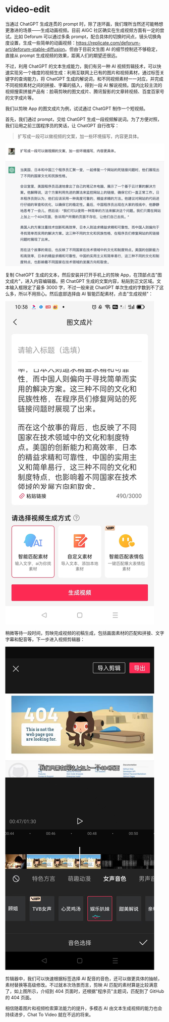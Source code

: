 # video-edit

当通过 ChatGPT 生成连贯的 prompt 时，除了连环画，我们理所当然还可能畅想更激进的场景——生成动画视频。目前 AIGC 社区确实在生成视频方面有一定的尝试。比如 Deforum 可以通过多条 prompt，配合具体的切换时间点，镜头切换角度设置，生成一些简单的动画视频：<https://replicate.com/deforum-art/deforum-stable-diffusion>。但由于目前文生图 AI 的细节控制还不够稳定，直接从 prompt 生成视频的效果，距离人们的期望还很远。

不过，利用 ChatGPT 的文本生成能力，我们有另一种 AI 视频剪辑技术，可以快速实现另一个维度的视频生成：利用互联网上已有的图片和视频素材，通过标签关键字的查询能力，将 ChatGPT 生成的解说词，和不同视频素材一一对应，并完成不同视频素材之间的拼接、字幕的插入，得到一段 AI 解说视频。国内比较主流的视频搜索拼接产品有：脸萌剪映的图文成片、腾讯智影的文章转视频、百度百家号的文字成片等。

我们以剪映 App 的图文成片为例，试试通过 ChatGPT 制作一个短视频。

首先，我们通过 prompt，交给 ChatGPT 生成一段视频解说词。为了方便对照，我们沿用之前三国程序员的笑话，让 ChatGPT 自行改写：

> 扩写成一段可以做视频的文案，加一些环境描写，内容更具体。

![](/images/collaboration/video-text.png)

复制 ChatGPT 生成的文本，然后安装并打开手机上的剪映 App，在顶部点击"图文成片"，进入内容编辑器。把 ChatGPT 生成的文案内容，粘贴到正文区域。文本输入框限定了最多 3000 字，不过一般来说 ChatGPT 单次生成的字数到不了这么多，所以不用担心。然后底部选择由 AI 智能匹配素材，点击"生成视频"：

![](/images/collaboration/video-edit.jpeg)

稍微等待一段时间，剪映完成视频的初稿生成，包括画面素材的匹配和拼接、文字字幕和配音等，下一步进入视频剪辑器：

![](/images/collaboration/video-create.jpeg)

剪辑器中，我们可以快速根据标签选择 AI 配音的音色，还可以做更具体的抽帧，素材替换等高级修改。不过就本次场景而言，剪映 AI 匹配的素材算是比较满意了，如上图所示，介绍到 404 页面时，还根据"程序员"主题词，匹配到了 GitHub 的 404 页面。

相信随着图片和视频检索算法能力的提升，多模态 AI 由文本生成视频的能力也会持续进步，Chat To Video 就在不远的将来。

